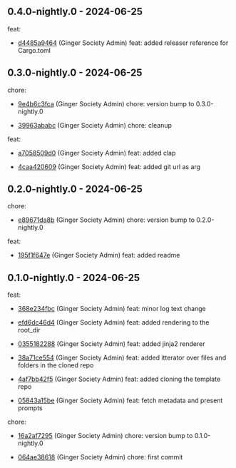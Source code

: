 ## 0.4.0-nightly.0 - 2024-06-25
feat:
 - [d4485a9464](https://github.com/ginger-society/ginger-scaffolder/commitd4485a94644083436894c4f57795e0105994276d) (Ginger Society Admin) feat: added releaser reference for Cargo.toml
	
## 0.3.0-nightly.0 - 2024-06-25
chore:
 - [9e4b6c3fca](https://github.com/ginger-society/ginger-scaffolder/commit9e4b6c3fcadec3af157ba1fb8339ae6da26ba373) (Ginger Society Admin) chore: version bump to 0.3.0-nightly.0
	
 - [39963ababc](https://github.com/ginger-society/ginger-scaffolder/commit39963ababc65fc6f0d9522d24ef7ec76e400f1e6) (Ginger Society Admin) chore: cleanup
	
feat:
 - [a7058509d0](https://github.com/ginger-society/ginger-scaffolder/commita7058509d0fed4ffa0e9f829914f5beefaa32fe7) (Ginger Society Admin) feat: added clap
	
 - [4caa420609](https://github.com/ginger-society/ginger-scaffolder/commit4caa420609b067337242f2d2a3048573b6398c8c) (Ginger Society Admin) feat: added git url as arg
	
## 0.2.0-nightly.0 - 2024-06-25
chore:
 - [e89671da8b](https://github.com/ginger-society/ginger-scaffolder/commite89671da8b2cf598d111c3c21e847b39b2389d04) (Ginger Society Admin) chore: version bump to 0.2.0-nightly.0
	
feat:
 - [195f1f647e](https://github.com/ginger-society/ginger-scaffolder/commit195f1f647eaff21e0a1a44972c686515bff68ce7) (Ginger Society Admin) feat: added readme
	
## 0.1.0-nightly.0 - 2024-06-25
feat:
 - [368e234fbc](https://github.com/ginger-society/ginger-scaffolder/commit368e234fbcd295566ee6da08fd1421e1c0c0cb47) (Ginger Society Admin) feat: minor log text change
	
 - [efd6dc46d4](https://github.com/ginger-society/ginger-scaffolder/commitefd6dc46d44249f4e37909a7dd52df0aded26429) (Ginger Society Admin) feat: added rendering to the root_dir
	
 - [0355182288](https://github.com/ginger-society/ginger-scaffolder/commit0355182288707e3a3641f12b959540289172177c) (Ginger Society Admin) feat: added jinja2 renderer
	
 - [38a71ce554](https://github.com/ginger-society/ginger-scaffolder/commit38a71ce5548107dda05459b3d0b093371a772e99) (Ginger Society Admin) feat: added itterator over files and folders in the cloned repo
	
 - [4af7bb42f5](https://github.com/ginger-society/ginger-scaffolder/commit4af7bb42f5a475d96e1a9680e8c74c8ac1c88d54) (Ginger Society Admin) feat: added cloning the template repo
	
 - [05843a15be](https://github.com/ginger-society/ginger-scaffolder/commit05843a15be9f5b001c45ef78e41f9f3e1ab64009) (Ginger Society Admin) feat: fetch metadata and present prompts
	
chore:
 - [16a2af7295](https://github.com/ginger-society/ginger-scaffolder/commit16a2af729588e956a73ed3b6f7556f76d2982f72) (Ginger Society Admin) chore: version bump to 0.1.0-nightly.0
	
 - [064ae38618](https://github.com/ginger-society/ginger-scaffolder/commit064ae38618f2935dfe791c2851cd30593af9723e) (Ginger Society Admin) chore: first commit
	
